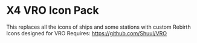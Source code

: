 # X4 VRO Icon Pack
This replaces all the icons of ships and some stations with custom Rebirth Icons designed for VRO
Requires: https://github.com/Shuul/VRO
